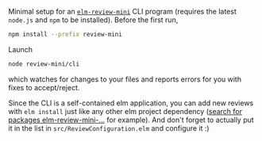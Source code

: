 Minimal setup for an [`elm-review-mini`](https://dark.elm.dmy.fr/packages/lue-bird/elm-review-mini/latest/) CLI program (requires the latest `node.js` and `npm` to be installed).
Before the first run,
```bash
npm install --prefix review-mini
```

Launch
```bash
node review-mini/cli
```
which watches for changes to your files and reports errors for you with fixes to accept/reject. 

Since the CLI is a self-contained elm application, you can add new reviews with `elm install` just like any other elm project dependency ([search for packages elm-review-mini-...](https://dark.elm.dmy.fr/?q=elm-review-mini-) for example).
And don't forget to actually put it in the list in `src/ReviewConfiguration.elm` and configure it :)
